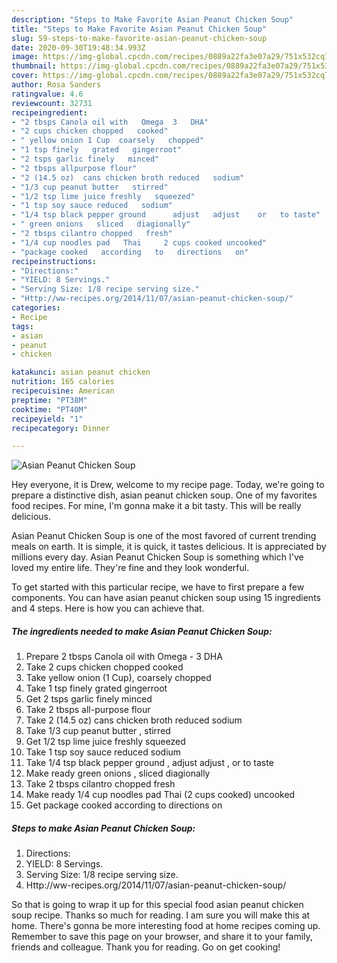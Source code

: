 ```yaml
---
description: "Steps to Make Favorite Asian Peanut Chicken Soup"
title: "Steps to Make Favorite Asian Peanut Chicken Soup"
slug: 59-steps-to-make-favorite-asian-peanut-chicken-soup
date: 2020-09-30T19:48:34.993Z
image: https://img-global.cpcdn.com/recipes/0889a22fa3e07a29/751x532cq70/asian-peanut-chicken-soup-recipe-main-photo.jpg
thumbnail: https://img-global.cpcdn.com/recipes/0889a22fa3e07a29/751x532cq70/asian-peanut-chicken-soup-recipe-main-photo.jpg
cover: https://img-global.cpcdn.com/recipes/0889a22fa3e07a29/751x532cq70/asian-peanut-chicken-soup-recipe-main-photo.jpg
author: Rosa Sanders
ratingvalue: 4.6
reviewcount: 32731
recipeingredient:
- "2 tbsps Canola oil with   Omega  3   DHA"
- "2 cups chicken chopped   cooked"
- " yellow onion 1 Cup  coarsely   chopped"
- "1 tsp finely   grated   gingerroot"
- "2 tsps garlic finely   minced"
- "2 tbsps allpurpose flour"
- "2 (14.5 oz)  cans chicken broth reduced   sodium"
- "1/3 cup peanut butter   stirred"
- "1/2 tsp lime juice freshly   squeezed"
- "1 tsp soy sauce reduced   sodium"
- "1/4 tsp black pepper ground      adjust   adjust    or   to taste"
- " green onions   sliced   diagionally"
- "2 tbsps cilantro chopped   fresh"
- "1/4 cup noodles pad   Thai     2 cups cooked uncooked"
- "package cooked   according   to   directions   on"
recipeinstructions:
- "Directions:"
- "YIELD: 8 Servings."
- "Serving Size: 1/8 recipe serving size."
- "Http://ww-recipes.org/2014/11/07/asian-peanut-chicken-soup/"
categories:
- Recipe
tags:
- asian
- peanut
- chicken

katakunci: asian peanut chicken 
nutrition: 165 calories
recipecuisine: American
preptime: "PT38M"
cooktime: "PT40M"
recipeyield: "1"
recipecategory: Dinner

---
```



![Asian Peanut Chicken Soup](https://img-global.cpcdn.com/recipes/0889a22fa3e07a29/751x532cq70/asian-peanut-chicken-soup-recipe-main-photo.jpg)

Hey everyone, it is Drew, welcome to my recipe page. Today, we're going to prepare a distinctive dish, asian peanut chicken soup. One of my favorites food recipes. For mine, I'm gonna make it a bit tasty. This will be really delicious.

Asian Peanut Chicken Soup is one of the most favored of current trending meals on earth. It is simple, it is quick, it tastes delicious. It is appreciated by millions every day. Asian Peanut Chicken Soup is something which I've loved my entire life. They're fine and they look wonderful.




To get started with this particular recipe, we have to first prepare a few components. You can have asian peanut chicken soup using 15 ingredients and 4 steps. Here is how you can achieve that.

<!--inarticleads1-->

##### The ingredients needed to make Asian Peanut Chicken Soup:

1. Prepare 2 tbsps Canola oil with   Omega - 3   DHA
1. Take 2 cups chicken chopped   cooked
1. Take  yellow onion (1 Cup),  coarsely   chopped
1. Take 1 tsp finely   grated   gingerroot
1. Get 2 tsps garlic finely   minced
1. Take 2 tbsps all-purpose flour
1. Take 2 (14.5 oz)  cans chicken broth reduced   sodium
1. Take 1/3 cup peanut butter ,  stirred
1. Get 1/2 tsp lime juice freshly   squeezed
1. Take 1 tsp soy sauce reduced   sodium
1. Take 1/4 tsp black pepper ground    ,  adjust   adjust  ,  or   to taste
1. Make ready  green onions ,  sliced   diagionally
1. Take 2 tbsps cilantro chopped   fresh
1. Make ready 1/4 cup noodles pad   Thai     (2 cups cooked) uncooked
1. Get package cooked   according   to   directions   on




<!--inarticleads2-->

##### Steps to make Asian Peanut Chicken Soup:

1. Directions:
1. YIELD: 8 Servings.
1. Serving Size: 1/8 recipe serving size.
1. Http://ww-recipes.org/2014/11/07/asian-peanut-chicken-soup/




So that is going to wrap it up for this special food asian peanut chicken soup recipe. Thanks so much for reading. I am sure you will make this at home. There's gonna be more interesting food at home recipes coming up. Remember to save this page on your browser, and share it to your family, friends and colleague. Thank you for reading. Go on get cooking!
